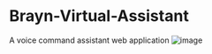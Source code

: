 # Brayn-Virtual-Assistant
A voice command assistant web application
![image](https://github.com/naman181/Brayn-Virtual-Assistant/assets/132130598/4f093707-822e-4221-b4a2-8931087dd9c7)
